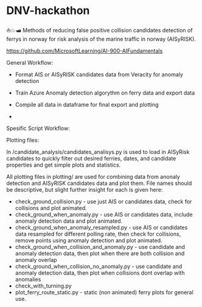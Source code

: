 # DNV-hackathon
⛵💥🛥️
Methods of reducing false positive collision candidates detection of ferrys in norway for risk analysis of the marine traffic in norway (AISyRISK).

https://github.com/MicrosoftLearning/AI-900-AIFundamentals

General Workflow:
- Format AIS or AISyRISK candidates data from Veracity for anomaly detection
- Train Azure Anomaly detection algorythm on ferry data and export data 
- Compile all data in dataframe for final export and plotting


-

Spesific Script Workflow:


Plotting files:

In /candidate_analysis/candidates_analisys.py is used to load in AISyRisk candidates to quickly filter out desired ferries, dates, and candidate properties and get simple plots and statistics.

All plotting files in plotting/ are used for combining data from anonaly detection and AISyRISK candidates data and plot them. File names should be descriptive, but slight further insight for each is given here:

- check_ground_collision.py - use just AIS or candidates data, check for collisions and plot animated.
- check_ground_when_anomaly.py - use AIS or candidates data, include anomaly detection data and plot animated.
- check_ground_when_anomaly_resampled.py - use AIS or candidates data resampled for different polling rate, then check for collisions, remove points using anomaly detection and plot animated.
- check_ground_when_collision_and_anomaly.py - use candidate and anomaly detection data, then plot when there are both collision and anomaly overlap
- check_ground_when_collision_no_anomaly.py - use candidate and anomaly detection data, then plot when collisions dont overlap with anomalies
- check_with_turning.py
- plot_ferry_route_static.py - static (non animated) ferry plots for general use.
